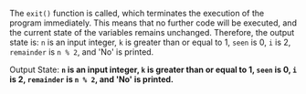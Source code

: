 The `exit()` function is called, which terminates the execution of the program immediately. This means that no further code will be executed, and the current state of the variables remains unchanged. Therefore, the output state is: `n` is an input integer, `k` is greater than or equal to 1, `seen` is 0, `i` is 2, `remainder` is `n % 2`, and 'No' is printed.

Output State: **`n` is an input integer, `k` is greater than or equal to 1, `seen` is 0, `i` is 2, `remainder` is `n % 2`, and 'No' is printed.**